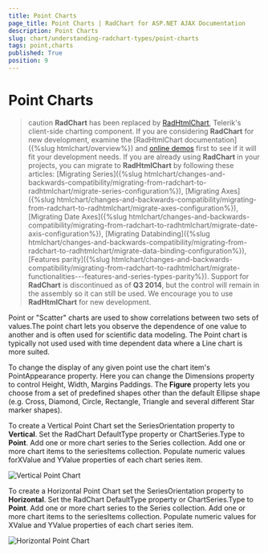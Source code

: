 ```yaml
---
title: Point Charts
page_title: Point Charts | RadChart for ASP.NET AJAX Documentation
description: Point Charts
slug: chart/understanding-radchart-types/point-charts
tags: point,charts
published: True
position: 9
---
```


# Point Charts

>caution  **RadChart** has been replaced by [RadHtmlChart](https://www.telerik.com/products/aspnet-ajax/html-chart.aspx), Telerik's client-side charting component. If you are considering **RadChart** for new development, examine the [RadHtmlChart documentation]({%slug htmlchart/overview%}) and [online demos](https://demos.telerik.com/aspnet-ajax/htmlchart/examples/overview/defaultcs.aspx) first to see if it will fit your development needs. If you are already using **RadChart** in your projects, you can migrate to **RadHtmlChart** by following these articles: [Migrating Series]({%slug htmlchart/changes-and-backwards-compatibility/migrating-from-radchart-to-radhtmlchart/migrate-series-configuration%}), [Migrating Axes]({%slug htmlchart/changes-and-backwards-compatibility/migrating-from-radchart-to-radhtmlchart/migrate-axes-configuration%}), [Migrating Date Axes]({%slug htmlchart/changes-and-backwards-compatibility/migrating-from-radchart-to-radhtmlchart/migrate-date-axis-configuration%}), [Migrating Databinding]({%slug htmlchart/changes-and-backwards-compatibility/migrating-from-radchart-to-radhtmlchart/migrate-data-binding-configuration%}), [Features parity]({%slug htmlchart/changes-and-backwards-compatibility/migrating-from-radchart-to-radhtmlchart/migrate-functionalities---features-and-series-types-parity%}). Support for **RadChart** is discontinued as of **Q3 2014**, but the control will remain in the assembly so it can still be used. We encourage you to use **RadHtmlChart** for new development.

Point or "Scatter" charts are used to show correlations between two sets of values.The point chart lets you observe the dependence of one value to another and is often used for scientific data modeling. The Point chart is typically not used used with time dependent data where a Line chart is more suited.

To change the display of any given point use the chart item's PointAppearance property. Here you can change the Dimensions property to control Height, Width, Margins Paddings. The **Figure** property lets you choose from a set of predefined shapes other than the default Ellipse shape (e.g. Cross, Diamond, Circle, Rectangle, Triangle and several different Star marker shapes).

To create a Vertical Point Chart set the SeriesOrientation property to **Vertical**. Set the RadChart DefaultType property or ChartSeries.Type to **Point**. Add one or more chart series to the Series collection. Add one or more chart items to the seriesItems collection. Populate numeric values forXValue and YValue properties of each chart series item.

![Vertical Point Chart](images/radchartelements31.png)

To create a Horizontal Point Chart set the SeriesOrientation property to **Horizontal**. Set the RadChart DefaultType property or ChartSeries.Type to **Point**. Add one or more chart series to the Series collection. Add one or more chart items to the seriesItems collection. Populate numeric values for XValue and YValue properties of each chart series item.

![Horizontal Point Chart](images/radchartelements32.png)
